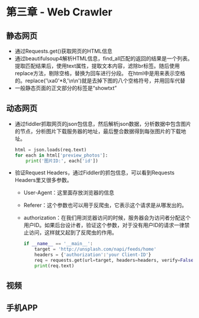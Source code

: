 # 第三章 - Web Crawler

## 静态网页

* 通过Requests.get\(\)获取网页的HTML信息
* 通过beautifulsoup4解析HTML信息，find\_all匹配的返回的结果是一个列表。提取匹配结果后，使用text属性，提取文本内容，滤除br标签。随后使用replace方法，剔除空格，替换为回车进行分段。&nbsp;在html中是用来表示空格的。replace\('\xa0'\*8,'\n\n'\)就是去掉下图的八个空格符号，并用回车代替
* 一般静态页面的正文部分的标签是“showtxt”

## 动态网页

* 通过fiddler抓取网页的json包信息，然后解析json数据，分析数据中包含图片的节点，分析图片下载服务器的地址，最后整合数据得到每张图片的下载地址。

  ```python
  html = json.loads(req.text)
  for each in html['preview_photos']:
      print('图片ID:', each['id'])
  ```

* 验证Request Headers，通过Fiddler的抓包信息，可以看到Requests Headers里又很多参数。
  * User-Agent：这里面存放浏览器的信息
  * Referer：这个参数也可以用于反爬虫，它表示这个请求是从哪发出的。
  * authorization：在我们用浏览器访问的时候，服务器会为访问者分配这个用户ID。如果后台设计者，验证这个参数，对于没有用户ID的请求一律禁止访问，这样就又起到了反爬虫的作用。

    ```python
    if __name__ == '__main__':
        target = 'http://unsplash.com/napi/feeds/home'
        headers = {'authorization':'your Client-ID'}
        req = requests.get(url=target, headers=headers, verify=False)
        print(req.text)
    ```

## 视频

## 手机APP


